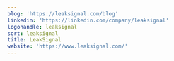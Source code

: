 ```yaml
---
blog: 'https://leaksignal.com/blog'
linkedin: 'https://linkedin.com/company/leaksignal'
logohandle: leaksignal
sort: leaksignal
title: LeakSignal
website: 'https://www.leaksignal.com/'
---
```

